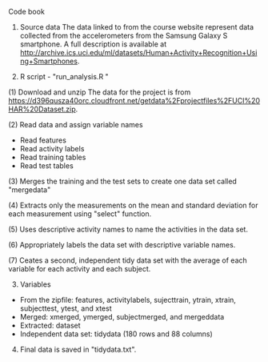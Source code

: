 Code book

1. Source data
The data linked to from the course website represent data collected from the accelerometers from the Samsung Galaxy S smartphone. A full description is available at http://archive.ics.uci.edu/ml/datasets/Human+Activity+Recognition+Using+Smartphones.

2. R script - "run_analysis.R "

(1) Download and unzip
The data for the project is from https://d396qusza40orc.cloudfront.net/getdata%2Fprojectfiles%2FUCI%20HAR%20Dataset.zip.

(2) Read data and assign variable names
- Read features
- Read activity labels
- Read training tables
- Read test tables

(3) Merges the training and the test sets to create one data set called "mergedata"

(4) Extracts only the measurements on the mean and standard deviation for each measurement using "select" function.

(5) Uses descriptive activity names to name the activities in the data set.

(6) Appropriately labels the data set with descriptive variable names. 

(7) Ceates a second, independent tidy data set with the average of each variable for each activity and each subject.

3. Variables
- From the zipfile: features, activitylabels, sujecttrain, ytrain, xtrain, subjecttest, ytest, and xtest
- Merged: xmerged, ymerged, subjectmerged, and mergeddata
- Extracted: dataset
- Independent data set: tidydata (180 rows and 88 columns)

4. Final data is saved in "tidydata.txt".
